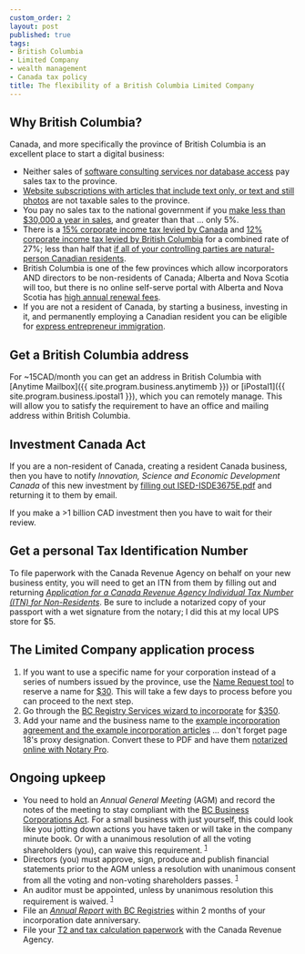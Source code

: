 ```yaml
---
custom_order: 2
layout: post
published: true
tags:
- British Columbia
- Limited Company
- wealth management
- Canada tax policy
title: The flexibility of a British Columbia Limited Company
---
```

## Why British Columbia?
Canada, and more specifically the province of British Columbia is an excellent place to start a digital business:
- Neither sales of [software consulting services nor database access](https://www2.gov.bc.ca/assets/gov/taxes/sales-taxes/publications/pst-105-software.pdf) pay sales tax to the province.
- [Website subscriptions with articles that include text only, or text and still photos](https://www2.gov.bc.ca/assets/gov/taxes/sales-taxes/publications/pst-107-telecommunication-services.pdf) are not taxable sales to the province.
- You pay no sales tax to the national government if you [make less than $30,000 a year in sales](https://www.canada.ca/en/revenue-agency/services/tax/businesses/topics/gst-hst-businesses/when-register-charge.html), and greater than that ... only 5%.
- There is a [15% corporate income tax levied by Canada](https://www.canada.ca/en/revenue-agency/services/tax/businesses/topics/corporations/corporation-tax-rates.html) and [12% corporate income tax levied by British Columbia](https://www2.gov.bc.ca/gov/content/taxes/income-taxes/corporate/tax-rates) for a combined rate of 27%; less than half that [if all of your controlling parties are natural-person Canadian residents](https://www.canada.ca/en/revenue-agency/services/tax/businesses/topics/corporations/type-corporation.html#ccpc).
- British Columbia is one of the few provinces which allow incorporators AND directors to be non-residents of Canada; 
Alberta and Nova Scotia will too, but there is no online self-serve portal with Alberta and Nova Scotia has [high annual renewal fees](https://beta.novascotia.ca/incorporate-limited-company).
- If you are not a resident of Canada, by starting a business, investing in it, and permanently employing a Canadian resident you can be eligible for [express entrepreneur immigration](https://www.welcomebc.ca/Immigrate-to-B-C/BC-PNP-Entrepreneur-Immigration/Program-Requirements).

## Get a British Columbia address
For ~15CAD/month you can get an address in British Columbia with [Anytime Mailbox]({{ site.program.business.anytimemb }})
or [iPostal1]({{ site.program.business.ipostal1 }}), which you can remotely manage.
This will allow you to satisfy the requirement to have an office and mailing address within British Columbia.

## Investment Canada Act
If you are a non-resident of Canada, creating a resident Canada business, then you have to notify
_Innovation, Science and Economic Development Canada_ of this new investment by
[filling out ISED-ISDE3675E.pdf](https://www.ic.gc.ca/eic/site/ica-lic.nsf/eng/h_lk00010.html)
and returning it to them by email.

If you make a >1 billion CAD investment then you have to wait for their review.

## Get a personal Tax Identification Number
To file paperwork with the Canada Revenue Agency on behalf on your new business entity, you will need to get an ITN
from them by filling out and returning
[_Application for a Canada Revenue Agency Individual Tax Number (ITN) for Non-Residents_](https://www.canada.ca/content/dam/cra-arc/formspubs/pbg/t1261/t1261-fill-18e.pdf).
Be sure to include a notarized copy of your passport with a wet signature from the notary;
I did this at my local UPS store for $5.

## The Limited Company application process
1. If you want to use a specific name for your corporation instead of a series of numbers issued by the province,
use the [Name Request tool](https://www.bcregistry.ca/namerequest) to reserve a name for
[$30](https://www.corporateonline.gov.bc.ca/WebHelp/fee_schedule.htm).
This will take a few days to process before you can proceed to the next step.
1. Go through the [BC Registry Services wizard to incorporate](https://www.bcregistry.ca/corporateonline/colin/accesstransaction/menu.do?action=overview&filingTypeCode=ICORP&from=main) for [$350](https://www.corporateonline.gov.bc.ca/WebHelp/fee_schedule.htm).
1. Add your name and the business name to the
[example incorporation agreement and the example incorporation articles](https://learn.vraidsys.com/?memberpressproduct=family-wealth-office)
... don't forget page 18's proxy designation.
Convert these to PDF and have them [notarized online with Notary Pro](https://www.notarypro.ca/notarize-online/book-now/).

## Ongoing upkeep
- You need to hold an _Annual General Meeting_ (AGM) and record the notes of the meeting to stay compliant with the
[BC Business Corporations Act](https://www.bclaws.gov.bc.ca/civix/document/id/complete/statreg/02057_00).
For a small business with just yourself, this could look like you jotting down actions you have taken or will take in the company minute book.
Or with a unanimous resolution of all the voting shareholders (you), can waive this requirement.
<sup>[1](https://www.barbeau.co/uncategorized/annual-requirements-british-columbia-companies/)</sup>
- Directors (you) must approve, sign, produce and publish financial statements prior to the AGM unless a resolution with unanimous consent from all the voting and non-voting shareholders passes.
<sup>[1](https://www.barbeau.co/uncategorized/annual-requirements-british-columbia-companies/)</sup>
- An auditor must be appointed, unless by unanimous resolution this requirement is waived.
<sup>[1](https://www.barbeau.co/uncategorized/annual-requirements-british-columbia-companies/)</sup>
- File an [_Annual Report_ with BC Registries](https://www.corporateonline.gov.bc.ca/WebHelp/overview_annbc.htm) within 2 months of your incorporation date anniversary.
- File your [T2 and tax calculation paperwork](https://www2.gov.bc.ca/gov/content/taxes/income-taxes/corporate) with the Canada Revenue Agency.
